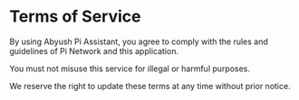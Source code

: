 # Terms of Service

By using Abyush Pi Assistant, you agree to comply with the rules and guidelines of Pi Network and this application.

You must not misuse this service for illegal or harmful purposes.

We reserve the right to update these terms at any time without prior notice.
